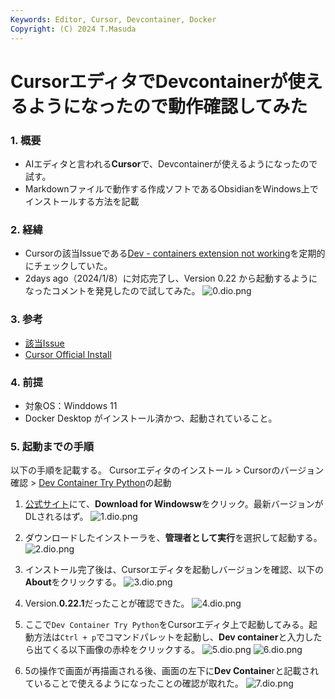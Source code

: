 ```yaml
---
Keywords: Editor, Cursor, Devcontainer, Docker
Copyright: (C) 2024 T.Masuda
---
```

# CursorエディタでDevcontainerが使えるようになったので動作確認してみた

### 1. 概要
* AIエディタと言われる**Cursor**で、Devcontainerが使えるようになったので試す。
* Markdownファイルで動作する作成ソフトであるObsidianをWindows上でインストールする方法を記載

### 2. 経緯
* Cursorの該当Issueである[Dev - containers extension not working](https://github.com/getcursor/cursor/issues/718)を定期的にチェックしていた。
* 2days ago（2024/1/8）に対応完了し、Version 0.22 から起動するようになったコメントを発見したので試してみた。
    ![0.dio.png](./0.dio.png)

### 3. 参考
* [該当Issue](https://help.obsidian.md/Getting+started/Download+and+install+Obsidian)
* [Cursor Official Install](https://cursor.sh/)

### 4. 前提
* 対象OS：Winddows 11
* Docker Desktop がインストール済かつ、起動されていること。

### 5. 起動までの手順

以下の手順を記載する。
Cursorエディタのインストール > Cursorのバージョン確認 > [Dev Container Try Python](https://github.com/microsoft/vscode-remote-try-python)の起動


1. [公式サイト](https://cursor.sh/)にて、**Download for Windowsw**をクリック。最新バージョンがDLされるはず。
    ![1.dio.png](./1.dio.png)

2. ダウンロードしたインストーラを、**管理者として実行**を選択して起動する。
    ![2.dio.png](./2.dio.png)

3. インストール完了後は、Cursorエディタを起動しバージョンを確認、以下の**About**をクリックする。
    ![3.dio.png](./3.dio.png)

4. Version.**0.22.1**だったことが確認できた。
    ![4.dio.png](./4.dio.png)

5. ここで`Dev Container Try Python`をCursorエディタ上で起動してみる。起動方法は`Ctrl + p`でコマンドパレットを起動し、**Dev container**と入力したら出てくる以下画像の赤枠をクリックする。
    ![5.dio.png](./5.dio.png)
    ![6.dio.png](./6.dio.png)

6. 5の操作で画面が再描画される後、画面の左下に**Dev Containe**rと記載されていることで使えるようになったことの確認が取れた。
    ![7.dio.png](./7.dio.png)
